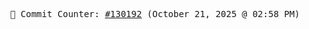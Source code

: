 <p align="center">
    <samp>
        📮 Commit Counter: <a href="https://github.com/Javascript-void0/Javascript-void0/commits/main">#130192</a> (October 21, 2025 @ 02:58 PM)
    </samp>
</p>